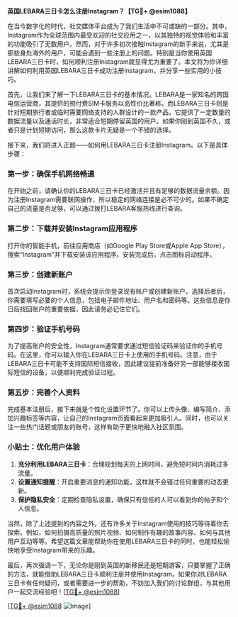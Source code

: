 **英国LEBARA三日卡怎么注册Instagram？【TG💪+ @esim1088】**

在当今数字化的时代，社交媒体平台成为了我们生活中不可或缺的一部分。其中，Instagram作为全球范围内最受欢迎的社交应用之一，以其独特的视觉体验和丰富的功能吸引了无数用户。然而，对于许多初次接触Instagram的新手来说，尤其是那些身处海外的用户，可能会遇到一些注册上的问题。特别是当你使用英国LEBARA三日卡时，如何顺利注册Instagram就显得尤为重要了。本文将为你详细讲解如何利用英国LEBARA三日卡成功注册Instagram，并分享一些实用的小技巧。

首先，让我们来了解一下LEBARA三日卡的基本情况。LEBARA是一家知名的跨国电信运营商，其提供的预付费SIM卡服务以高性价比著称。而LEBARA三日卡则是针对短期旅行者或临时需要网络支持的人群设计的一款产品，它提供了一定数量的数据流量以及通话时长，非常适合短期停留英国的用户。如果你刚到英国不久，或者只是计划短期访问，那么这款卡片无疑是一个不错的选择。

接下来，我们将进入正题——如何用LEBARA三日卡注册Instagram。以下是具体步骤：

### 第一步：确保手机网络畅通

在开始之前，请确认你的LEBARA三日卡已经激活并且有足够的数据流量余额。因为注册Instagram需要联网操作，所以稳定的网络连接是必不可少的。如果不确定自己的流量是否足够，可以通过拨打LEBARA客服热线进行查询。

### 第二步：下载并安装Instagram应用程序

打开你的智能手机，前往应用商店（如Google Play Store或Apple App Store），搜索“Instagram”并下载安装该应用程序。安装完成后，点击图标启动程序。

### 第三步：创建新账户

首次启动Instagram时，系统会提示你登录现有账户或创建新账户。选择后者后，你需要填写必要的个人信息，包括电子邮件地址、用户名和密码等。这些信息是你日后找回账户的重要依据，因此请务必记住它们。

### 第四步：验证手机号码

为了提高账户的安全性，Instagram通常要求通过短信验证码来验证你的手机号码。在这里，你可以输入你在LEBARA三日卡上使用的手机号码。注意，由于LEBARA三日卡可能不支持国际短信接收，因此建议提前准备好另一部能够接收国际短信的设备，以便顺利完成验证过程。

### 第五步：完善个人资料

完成基本注册后，接下来就是个性化设置环节了。你可以上传头像、编写简介、添加兴趣标签等内容，让自己的Instagram页面看起来更加吸引人。同时，也可以关注一些热门话题或朋友的账号，这样有助于更快地融入社区氛围。

### 小贴士：优化用户体验

1. **充分利用LEBARA三日卡**：合理规划每天的上网时间，避免短时间内消耗过多流量。
2. **设置通知提醒**：开启重要消息的通知功能，这样就不会错过任何重要的动态更新。
3. **保护隐私安全**：定期检查隐私设置，确保只有信任的人可以看到你的帖子和个人信息。

当然，除了上述提到的内容之外，还有许多关于Instagram使用的技巧等待着你去探索。例如，如何拍摄高质量的照片视频、如何制作有趣的故事内容、如何与其他用户互动等等。希望这篇文章能帮助你在使用LEBARA三日卡的同时，也能轻松愉快地享受Instagram带来的乐趣。

最后，再次强调一下，无论你是刚到英国的新移民还是短期游客，只要掌握了正确的方法，就能借助LEBARA三日卡顺利注册并使用Instagram。如果你对LEBARA三日卡有任何疑问，或者需要进一步的帮助，不妨加入我们的讨论群组，与其他用户一起交流经验吧！[[TG💪+ @esim1088](https://t.me/s/esim1088)]

[[TG💪+ @esim1088](https://t.me/s/esim1088) ![Image](https://i.postimg.cc/4NQfJmqS/Snipaste-2025-05-13-00-14-12.png)]